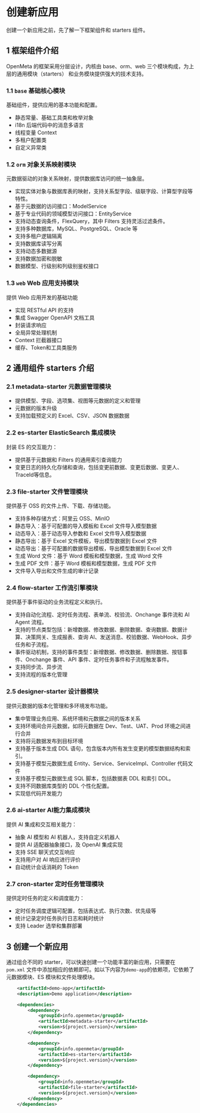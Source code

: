# 创建新应用

创建一个新应用之前，先了解一下框架组件和 starters 组件。
## 1 框架组件介绍
OpenMeta 的框架采用分层设计，内核由 base、orm、web 三个模块构成，为上层的通用模块（starters） 和业务模块提供强大的技术支持。

### 1.1 `base` 基础核心模块
基础组件，提供应用的基本功能和配置。
- 静态常量、基础工具类和枚举对象
- i18n 后端代码中的消息多语言
- 线程变量 Context
- 多租户配置类
- 自定义异常类

### 1.2 `orm` 对象关系映射模块
元数据驱动的对象关系映射，提供数据库访问的统一抽象层。
- 实现实体对象与数据库表的映射，支持关系型字段、级联字段、计算型字段等特性。
- 基于元数据的访问接口：ModelService
- 基于专业代码的领域模型访问接口：EntityService
- 支持动态查询条件，FlexQuery，其中 Filters 支持灵活过滤条件。
- 支持多种数据库，MySQL、PostgreSQL、Oracle 等
- 支持多租户逻辑隔离
- 支持数据库读写分离
- 支持动态多数据源
- 支持数据加密和脱敏
- 数据模型、行级别和列级别鉴权接口

### 1.3 `web` Web 应用支持模块
提供 Web 应用开发的基础功能
- 实现 RESTful API 的支持
- 集成 Swagger OpenAPI 文档工具
- 封装请求响应
- 全局异常处理机制
- Context 拦截器接口
- 缓存、Token和工具类服务

## 2 通用组件 starters 介绍
### 2.1 metadata-starter 元数据管理模块
- 提供模型、字段、选项集、视图等元数据的定义和管理
- 元数据的版本升级
- 支持加载预定义的 Excel、CSV、JSON 数据数据

### 2.2 es-starter ElasticSearch 集成模块
封装 ES 的交互能力：
- 提供基于元数据和 Filters 的通用索引查询能力
- 变更日志的持久化存储和查询，包括变更前数据、变更后数据、变更人、TraceId等信息。

### 2.3 file-starter 文件管理模块
提供基于 OSS 的文件上传、下载、存储功能。
- 支持多种存储方式：阿里云 OSS、MinIO
- 静态导入：基于可配置的导入模板和 Excel 文件导入模型数据
- 动态导入：基于动态导入参数和 Excel 文件导入模型数据
- 静态导出：基于 Excel 文件模板，导出模型数据到 Excel 文件
- 动态导出：基于可配置的数据导出模板，导出模型数据到 Excel 文件
- 生成 Word 文件：基于 Word 模板和模型数据，生成 Word 文件
- 生成 PDF 文件：基于 Word 模板和模型数据，生成 PDF 文件
- 文件导入导出和文件生成的审计记录

### 2.4 flow-starter 工作流引擎模块
提供基于事件驱动的业务流程定义和执行。
- 支持自动化流程、定时任务流程、表单流、校验流、Onchange 事件流和 AI Agent 流程。
- 支持的节点类型包括：新增数据、修改数据、删除数据、查询数据、数据计算、决策网关、生成报表、查询 AI、发送消息、校验数据、WebHook、异步任务和子流程。
- 事件驱动机制，支持的事件类型：新增数据、修改数据、删除数据、按钮事件、Onchange 事件、API 事件、定时任务事件和子流程触发事件。
- 支持同步流、异步流
- 支持流程的版本化管理

### 2.5 designer-starter 设计器模块
提供元数据的版本化管理和多环境发布功能。
- 集中管理业务应用、系统环境和元数据之间的版本关系
- 支持环境间合并元数据，如将元数据在 Dev、Test、UAT、Prod 环境之间进行合并
- 支持将元数据发布到目标环境
- 支持基于版本生成 DDL 语句，包含版本内所有发生变更的模型数据结构和索引。
- 支持基于模型元数据生成 Entity、Service、ServiceImpl、Controller 代码文件
- 支持基于模型元数据生成 SQL 脚本，包括数据表 DDL 和索引 DDL。
- 支持不同数据库类型的 DDL 个性化配置。
- 实现低代码开发能力

### 2.6 ai-starter AI能力集成模块
提供 AI 集成和交互相关能力：
- 抽象 AI 模型和 AI 机器人，支持自定义机器人
- 提供 AI 适配器抽象接口，及 OpenAI 集成实现
- 支持 SSE 聊天式交互响应
- 支持用户对 AI 响应进行评价
- 自动统计会话消耗的 Token

### 2.7 cron-starter 定时任务管理模块
提供定时任务的定义和调度能力：
- 定时任务调度逻辑可配置，包括表达式、执行次数、优先级等
- 统计记录定时任务执行日志和耗时统计
- 支持 Leader 选举和集群部署

## 3 创建一个新应用
通过组合不同的 starter，可以快速创建一个功能丰富的新应用，只需要在 `pom.xml` 文件中添加相应的依赖即可。如以下内容为`demo-app`的依赖项，它依赖了元数据模块、ES 模块和文件处理模块。
```xml
    <artifactId>demo-app</artifactId>
    <description>Demo application</description>

    <dependencies>
        <dependency>
            <groupId>info.openmeta</groupId>
            <artifactId>metadata-starter</artifactId>
            <version>${project.version}</version>
        </dependency>

        <dependency>
            <groupId>info.openmeta</groupId>
            <artifactId>es-starter</artifactId>
            <version>${project.version}</version>
        </dependency>

        <dependency>
            <groupId>info.openmeta</groupId>
            <artifactId>file-starter</artifactId>
            <version>${project.version}</version>
        </dependency>
    </dependencies>
```